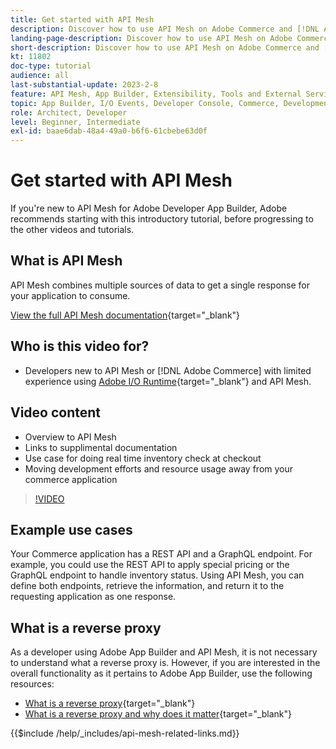 ```yaml
---
title: Get started with API Mesh
description: Discover how to use API Mesh on Adobe Commerce and [!DNL Adobe App Builder]. Learn about installing Adobe App Builder, working with projects, creating a graphql reverse proxy and much more.
landing-page-description: Discover how to use API Mesh on Adobe Commerce and [!DNL Adobe App Builder]. Learn about installing Adobe IO, working with projects, creating a graphql reverse proxy and much more.
short-description: Discover how to use API Mesh on Adobe Commerce and [!DNL Adobe App Builder]. Learn about installing Adobe IO, working with projects, creating a graphql reverse proxy and much more.
kt: 11802
doc-type: tutorial
audience: all
last-substantial-update: 2023-2-8
feature: API Mesh, App Builder, Extensibility, Tools and External Services, Backend Development
topic: App Builder, I/O Events, Developer Console, Commerce, Development, Integrations
role: Architect, Developer
level: Beginner, Intermediate
exl-id: baae6dab-48a4-49a0-b6f6-61cbebe63d0f
---
```

# Get started with API Mesh

If you're new to API Mesh for Adobe Developer App Builder, Adobe recommends starting with this introductory tutorial, before progressing to the other videos and tutorials.

## What is API Mesh

API Mesh combines multiple sources of data to get a single response for your application to consume.

[View the full API Mesh documentation](https://developer.adobe.com/graphql-mesh-gateway/gateway/overview/){target="_blank"}

## Who is this video for?

* Developers new to API Mesh or [!DNL Adobe Commerce] with limited experience using [Adobe I/O Runtime](https://developer.adobe.com/runtime/docs/guides/overview/){target="_blank"} and API Mesh.

## Video content

* Overview to API Mesh
* Links to supplimental documentation
* Use case for doing real time inventory check at checkout
* Moving development efforts and resource usage away from your commerce application

>[!VIDEO](https://video.tv.adobe.com/v/3417534?quality=12&learn=on)

## Example use cases

Your Commerce application has a REST API and a GraphQL endpoint. For example, you could use the REST API to apply special pricing or the GraphQL endpoint to handle inventory status. Using API Mesh, you can define both endpoints, retrieve the information, and return it to the requesting application as one response.

## What is a reverse proxy

As a developer using Adobe App Builder and API Mesh, it is not necessary to understand what a reverse proxy is. However, if you are interested in the overall functionality as it pertains to Adobe App Builder, use the following resources:

* [What is a reverse proxy](https://www.imperva.com/learn/performance/reverse-proxy/){target="_blank"}
* [What is a reverse proxy and why does it matter](https://blog.hubspot.com/website/reverse-proxy){target="_blank"}

{{$include /help/_includes/api-mesh-related-links.md}}
